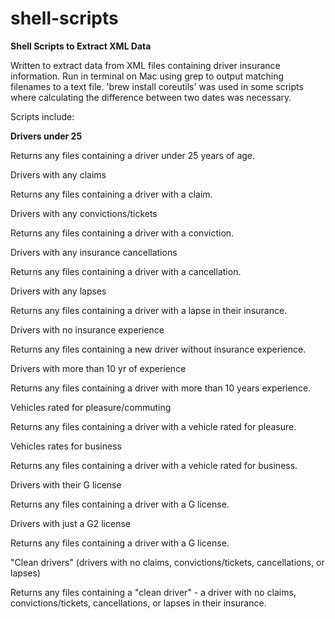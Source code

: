 # shell-scripts
<strong>Shell Scripts to Extract XML Data</strong>
<p>Written to extract data from XML files containing driver insurance information. Run in terminal on Mac using grep to output matching filenames to a text file. 'brew install coreutils' was used in some scripts where calculating the difference between two dates was necessary.</p>

<p>Scripts include:</p>
<strong>Drivers under 25</strong><br />
<p>Returns any files containing a driver under 25 years of age.</p>
Drivers with any claims <br />
<p>Returns any files containing a driver with a claim.</p>
Drivers with any convictions/tickets <br />
<p>Returns any files containing a driver with a conviction.</p>
Drivers with any insurance cancellations <br />
<p>Returns any files containing a driver with a cancellation.</p>
Drivers with any lapses <br />
<p>Returns any files containing a driver with a lapse in their insurance.</p>
Drivers with no insurance experience<br />
<p>Returns any files containing a new driver without insurance experience.</p>
Drivers with more than 10 yr of experience <br />
<p>Returns any files containing a driver with more than 10 years experience.</p>
Vehicles rated for pleasure/commuting <br />
<p>Returns any files containing a driver with a vehicle rated for pleasure.</p>
Vehicles rates for business <br />
<p>Returns any files containing a driver with a vehicle rated for business.</p>
Drivers with their G license <br />
<p>Returns any files containing a driver with a G license.</p>
Drivers with just a G2 license <br />
<p>Returns any files containing a driver with a G license.</p>
"Clean drivers" (drivers with no claims, convictions/tickets, cancellations, or lapses) <br />
<p>Returns any files containing a "clean driver" - a driver with no claims, convictions/tickets, cancellations, or lapses in their insurance.</p>
